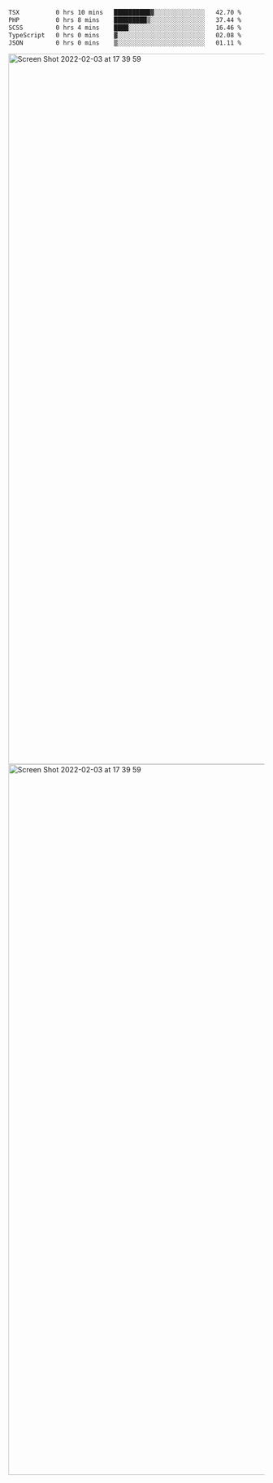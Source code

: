 <!--START_SECTION:waka-->

```txt
TSX          0 hrs 10 mins   ██████████▓░░░░░░░░░░░░░░   42.70 %
PHP          0 hrs 8 mins    █████████▒░░░░░░░░░░░░░░░   37.44 %
SCSS         0 hrs 4 mins    ████░░░░░░░░░░░░░░░░░░░░░   16.46 %
TypeScript   0 hrs 0 mins    ▓░░░░░░░░░░░░░░░░░░░░░░░░   02.08 %
JSON         0 hrs 0 mins    ▒░░░░░░░░░░░░░░░░░░░░░░░░   01.11 %
```

<!--END_SECTION:waka-->

<img width="1400" alt="Screen Shot 2022-02-03 at 17 39 59" src="https://user-images.githubusercontent.com/45716542/152387304-f2b60485-53a6-4f4b-a818-5cefb1b0c0ae.png">
<img width="1400" alt="Screen Shot 2022-02-03 at 17 39 59" src="https://user-images.githubusercontent.com/45716542/152387273-ea5cdf21-2a45-44da-8bef-00c1763b1d42.png">
